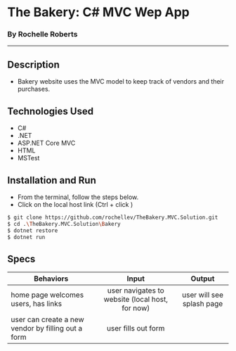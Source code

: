 # The Bakery: C# MVC Wep App
### By Rochelle Roberts
-----

## Description
* Bakery website uses the MVC model to keep track of vendors and their purchases.

## Technologies Used
* C#
* .NET
* ASP.NET Core MVC
* HTML
* MSTest

## Installation and Run
* From the terminal, follow the steps below. 
* Click on the local host link (Ctrl + click )

```sh
$ git clone https://github.com/rochellev/TheBakery.MVC.Solution.git
$ cd .\TheBakery.MVC.Solution\Bakery
$ dotnet restore
$ dotnet run
```

## Specs

| Behaviors       | Input          | Output      |
| ---------------- |:------------:| :--------------:|
| home page welcomes users, has links | user navigates to website (local host, for now) | user will see splash page |
| user can create a new vendor by filling out a form | user fills out form | 
